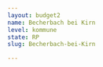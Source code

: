 ```yaml
---
layout: budget2
name: Becherbach bei Kirn
level: kommune
state: RP
slug: Becherbach-bei-Kirn

---
```



